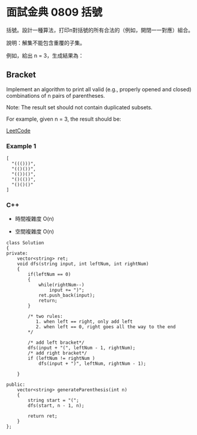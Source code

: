 # 面試金典 0809 括號

括號。設計一種算法，打印n對括號的所有合法的（例如，開閉一一對應）組合。

說明：解集不能包含重覆的子集。

例如，給出 n = 3，生成結果為：

##  Bracket
Implement an algorithm to print all valid (e.g., properly opened and closed) combinations of n pairs of parentheses.

Note: The result set should not contain duplicated subsets.

For example, given n = 3, the result should be:


[LeetCode](https://leetcode-cn.com/problems/bracket-lcci)


### Example 1
```
[
  "((()))",
  "(()())",
  "(())()",
  "()(())",
  "()()()"
]
```

### C++ 

* 時間複雜度 O(n) 

* 空間複雜度 O(n)

```
class Solution
{
private:
    vector<string> ret;
    void dfs(string input, int leftNum, int rightNum)
    {
        if(leftNum == 0)
        {
            while(rightNum--)
                input += ")";
            ret.push_back(input);
            return;
        }

        /* two rules:
           1. when left == right, only add left 
           2. when left == 0, right goes all the way to the end
        */

        /* add left bracket*/
        dfs(input + "(", leftNum - 1, rightNum);
        /* add right bracket*/
        if (leftNum != rightNum )
            dfs(input + ")", leftNum, rightNum - 1);       
        
    }

public:
    vector<string> generateParenthesis(int n)
    {
        string start = "(";
        dfs(start, n - 1, n);

        return ret;
    }
};
```
